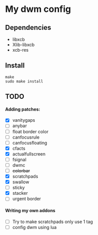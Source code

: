 # My dwm config

## Dependencies
 - libxcb
 - Xlib-libxcb
 - xcb-res

## Install
```
make
sudo make install
```

## TODO
#### Adding patches:
 - [x] vanitygaps
 - [ ] anybar
 - [ ] float border color
 - [ ] canfocusrule
 - [ ] canfocusfloating
 - [x] cfacts
 - [x] actualfullscreen
 - [ ] fsignal
 - [ ] dwmc
 - [ ] ~~colorbar~~
 - [x] scratchpads
 - [x] swallow
 - [ ] sticky
 - [x] stacker
 - [ ] urgent border

#### Writing my own addons
 - [ ] Try to make scratchpads only use 1 tag
 - [ ] config dwm using lua

